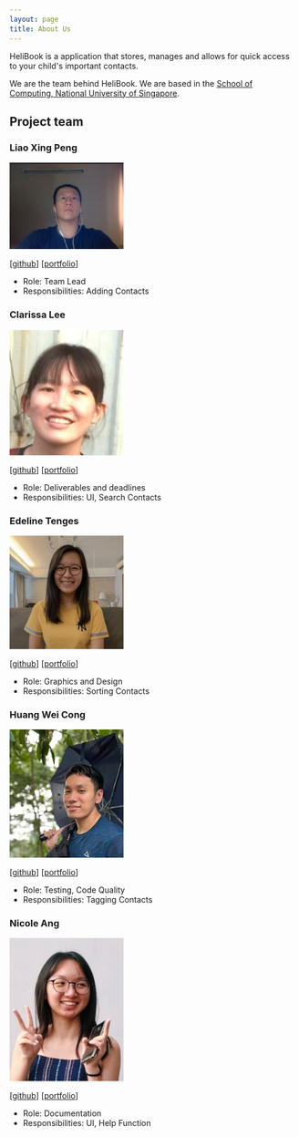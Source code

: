 ```yaml
---
layout: page
title: About Us
---
```


HeliBook is a application that stores, manages and allows for quick access to your child's important contacts. 

We are the team behind HeliBook. We are based in the [School of Computing, National University of Singapore](http://www.comp.nus.edu.sg).


## Project team


### Liao Xing Peng

<img src="images/mechastriker3.png" width="200px">

[[github](http://github.com/mechastriker3)]
[[portfolio](team/mechastriker3.md)]

* Role: Team Lead
* Responsibilities: Adding Contacts

### Clarissa Lee

<img src="images/clarlzx.png" width="200px">

[[github](http://github.com/clarlzx)] [[portfolio](team/clarlzx.md)]

* Role: Deliverables and deadlines
* Responsibilities: UI, Search Contacts

### Edeline Tenges

<img src="images/edelinetenges.png" width="200px">

[[github](http://github.com/edelinetenges)]
[[portfolio](team/edelinetenges.md)]

* Role: Graphics and Design
* Responsibilities: Sorting Contacts

### Huang Wei Cong

<img src="images/stratostorm.png" width="200px">

[[github](http://github.com/Stratostorm)]
[[portfolio](team/stratostorm.md)]

* Role: Testing, Code Quality
* Responsibilities: Tagging Contacts

### Nicole Ang

<img src="images/nicoleang09.png" width="200px">

[[github](http://github.com/nicoleang09)]
[[portfolio](team/nicoleang09.md)]

* Role: Documentation
* Responsibilities: UI, Help Function
